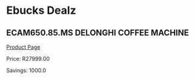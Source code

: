 
# Ebucks Dealz
## ECAM650.85.MS DELONGHI COFFEE MACHINE
[Product Page](https://www.ebucks.com/web/shop/productSelected.do?prodId=1165756736&catId=704984897)

Price: R27999.00

Savings: 1000.0


	